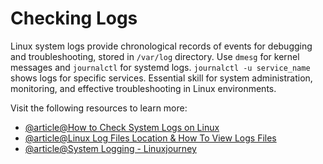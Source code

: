 # Checking Logs

Linux system logs provide chronological records of events for debugging and troubleshooting, stored in `/var/log` directory. Use `dmesg` for kernel messages and `journalctl` for systemd logs. `journalctl -u service_name` shows logs for specific services. Essential skill for system administration, monitoring, and effective troubleshooting in Linux environments.

Visit the following resources to learn more:

- [@article@How to Check System Logs on Linux](https://www.fosslinux.com/8984/how-to-check-system-logs-on-linux-complete-usage-guide.htm)
- [@article@Linux Log Files Location & How To View Logs Files](https://www.cyberciti.biz/faq/linux-log-files-location-and-how-do-i-view-logs-files/)
- [@article@System Logging - Linuxjourney](https://linuxjourney.com/lesson/system-logging)